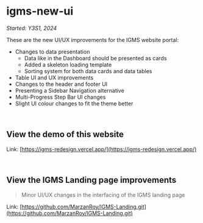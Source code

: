 # igms-new-ui
_Started: Y3S1, 2024_

These are the new UI/UX improvements for the IGMS website portal:

- Changes to data presentation
  - Data like in the Dashboard should be presented as cards
  - Added a skeleton loading template
  - Sorting system for both data cards and data tables
- Table UI and UX improvements
- Changes to the header and footer UI
- Presenting a Sidebar Navigation alternative
- Multi-Progress Step Bar UI changes
- Slight UI colour changes to fit the theme better
 
<br>

## View the demo of this website
Link: [https://igms-redesign.vercel.app/](https://igms-redesign.vercel.app/)

<br>

## View the IGMS Landing page improvements
> Minor UI/UX changes in the interfacing of the IGMS landing page

Link: [https://github.com/MarzanRoy/IGMS-Landing.git](https://github.com/MarzanRoy/IGMS-Landing.git)
